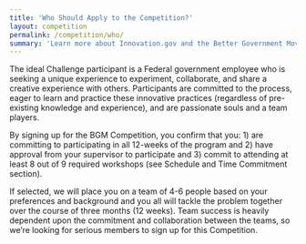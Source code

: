 ```yaml
---
title: 'Who Should Apply to the Competition?'
layout: competition
permalink: /competition/who/
summary: 'Learn more about Innovation.gov and the Better Government Movement'
---
```


The ideal Challenge participant is a Federal government employee who is seeking a unique experience to experiment, collaborate, and share a creative experience with others. Participants are committed to the process, eager to learn and practice these innovative practices (regardless of pre-existing knowledge and experience), and are passionate souls and a team players.

By signing up for the BGM Competition, you confirm that you: 1) are committing to participating in all 12-weeks of the program and 2) have approval from your supervisor to participate and 3) commit to attending at least 8 out of 9 required workshops (see Schedule and Time Commitment section).

If selected, we will place you on a team of 4-6 people based on your preferences and background and you all will tackle the problem together over the course of three months (12 weeks). Team success is heavily dependent upon the commitment and collaboration between the teams, so we’re looking for serious members to sign up for this Competition.

